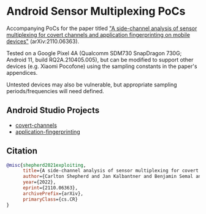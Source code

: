 # Android Sensor Multiplexing PoCs

Accompanying PoCs for the paper titled ["A side-channel analysis of sensor multiplexing for covert channels and application fingerprinting on mobile devices"](https://arxiv.org/abs/2110.06363) (arXiv:2110.06363).

Tested on a Google Pixel 4A (Qualcomm SDM730 SnapDragon 730G; Android 11, build RQ2A.210405.005), but can be modified to support other devices (e.g. Xiaomi Pocofone) using the sampling constants in the paper's appendices.

Untested devices may also be vulnerable, but appropriate sampling periods/frequencies will need defined.

## Android Studio Projects

- [covert-channels](https://github.com/cgshep/android-multiplexing-security-pocs/covert-channels) 
- [application-fingerprinting](https://github.com/cgshep/android-multiplexing-security-pocs/application-fingerprinting)

## Citation

```bibtex
@misc{shepherd2021exploiting,
      title={A side-channel analysis of sensor multiplexing for covert channels and application fingerprinting on mobile devices},
      author={Carlton Shepherd and Jan Kalbantner and Benjamin Semal and Konstantinos Markantonakis},
      year={2022},
      eprint={2110.06363},
      archivePrefix={arXiv},
      primaryClass={cs.CR}
}
```
